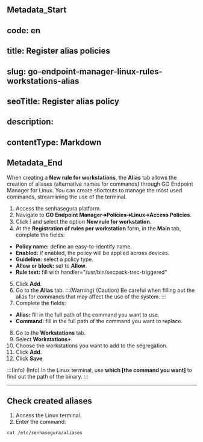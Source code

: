 ## Metadata_Start 
## code: en
## title: Register alias policies 
## slug: go-endpoint-manager-linux-rules-workstations-alias 
## seoTitle: Register alias policy 
## description:  
## contentType: Markdown 
## Metadata_End
When creating a **New rule for workstations**, the **Alias** tab allows the creation of aliases (alternative names for commands) through GO Endpoint Manager for Linux. You can create shortcuts to manage the most used commands, streamlining the use of the terminal.

1. Access the senhasegura platform.
2. Navigate to **GO Endpoint Manager➔Policies➔Linux➔Access Policies**.
3. Click **⁝** and select the option **New rule for workstation**.
4. At the **Registration of rules per workstation** form, in the **Main** tab, complete the fields:
* **Policy name:** define an easy-to-identify name. 
* **Enabled:** if enabled, the policy will be applied across devices.
* **Guideline:** select a policy type.
* **Allow or block:** set to **Allow**.
* **Rule text:** fill with handler="/usr/bin/secpack-trec-triggered"
5. Click **Add**. 
6. Go to the **Alias** tab.
:::(Warning) (Caution)
Be careful when filling out the alias for commands that may affect the use of the system.
:::
7. Complete the fields:
* **Alias:** fill in the full path of the command you want to use.
* **Command:** fill in the full path of the command you want to replace.

8. Go to the **Workstations** tab.
9. Select **Workstations+**.
10. Choose the workstations you want to add to the segregation.
11. Click **Add**.
12. Click **Save**.

:::(Info) (Info)
In the Linux terminal, use **which [the command you want]** to find out the path of the binary.
:::

* * *
## Check created aliases
1. Access the Linux terminal.
2. Enter the command: 
```shell
cat /etc/senhasegura/aliases
```
